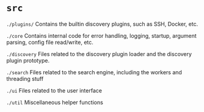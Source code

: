 # `src`

`./plugins/` Contains the builtin discovery plugins, such as SSH, Docker, etc.

`./core` Contains internal code for error handling, logging, startup, argument parsing, config file read/write, etc.

`./discovery` Files related to the discovery plugin loader and the discovery plugin prototype.

`./search` Files related to the search engine, including the workers and threading stuff

`./ui` Files related to the user interface

`./util` Miscellaneous helper functions